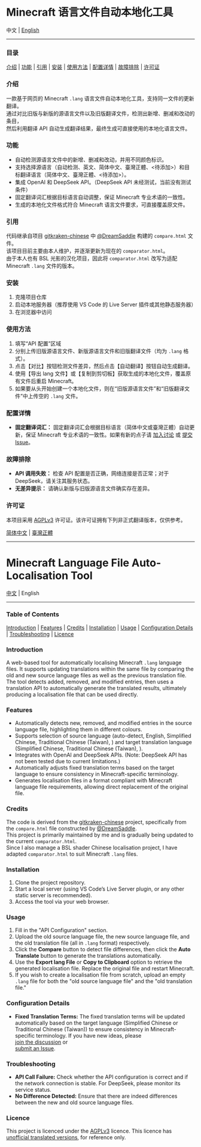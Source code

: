 # Minecraft 语言文件自动本地化工具

中文 | [English](#minecraft-language-file-auto-localisation-tool)

---

### 目录

[介绍](#介绍) | [功能](#功能) | [引用](#引用) | [安装](#安装) | [使用方法](#使用方法) | [配置详情](#配置详情) | [故障排除](#故障排除) | [许可证](#许可证)

### 介绍

一款基于网页的 Minecraft `.lang` 语言文件自动本地化工具，支持同一文件的更新翻译。  
通过对比旧版与新版的源语言文件以及旧版翻译文件，检测出新增、删减和改动的条目，  
然后利用翻译 API 自动生成翻译结果，最终生成可直接使用的本地化语言文件。

### 功能

- 自动检测源语言文件中的新增、删减和改动，并用不同颜色标识。
- 支持选择源语言（自动检测、英文、简体中文、臺灣正體、<待添加>）和目标翻译语言（简体中文、臺灣正體、<待添加>）。
- 集成 OpenAI 和 DeepSeek API。（DeepSeek API 未经测试，当前没有测试条件）
- 固定翻译词汇根据目标语言自动调整，保证 Minecraft 专业术语的一致性。
- 生成的本地化文件格式符合 Minecraft 语言文件要求，可直接覆盖原文件。

### 引用

代码继承自项目 [gitkraken-chinese](https://github.com/yk47g/gitkraken-chinese) 中 [@DreamSaddle](https://github.com/DreamSaddle) 构建的 `compare.html` 文件。  
该项目目前主要由本人维护，并逐渐更新为现在的 `comparator.html`。  
由于本人也有 BSL 光影的汉化项目，因此将 `comparator.html` 改写为适配 Minecraft `.lang` 文件的版本。

### 安装

1. 克隆项目仓库
2. 启动本地服务器（推荐使用 VS Code 的 Live Server 插件或其他静态服务器）
3. 在浏览器中访问

### 使用方法

1. 填写“API 配置”区域
2. 分别上传旧版源语言文件、新版源语言文件和旧版翻译文件（均为 `.lang` 格式）。
3. 点击【对比】按钮检测文件差异，然后点击【自动翻译】按钮自动生成翻译。
4. 使用【导出 lang 文件】或【复制到剪切板】获取生成的本地化文件，覆盖原有文件后重启 Minecraft。
5. 如果要从头开始创建一个本地化文件，则在“旧版源语言文件”和“旧版翻译文件”中上传空的 `.lang` 文件。

### 配置详情

- **固定翻译词汇：** 固定翻译词汇会根据目标语言（简体中文或臺灣正體）自动更新，保证 Minecraft 专业术语的一致性。如果有新的点子请
  [加入讨论](https://github.com/YuanXiQWQ/lang-localisation-tool/discussions) 或
  [提交 Issue](https://github.com/YuanXiQWQ/lang-localisation-tool/issues)。

### 故障排除

- **API 调用失败：** 检查 API 配置是否正确，网络连接是否正常；对于 DeepSeek，请关注其服务状态。
- **无差异提示：** 请确认新版与旧版源语言文件确实存在差异。

### 许可证

本项目采用 [AGPLv3](https://www.gnu.org/licenses/agpl-3.0.html) 许可证。该许可证拥有下列非正式翻译版本，仅供参考。

[简体中文](https://www.chinasona.org/gnu/agpl-3.0-cn.html) | [臺灣正體](https://www.chinasona.org/gnu/agpl-3.0-tw.html)

---

# Minecraft Language File Auto-Localisation Tool

[中文](#minecraft-语言文件自动本地化工具) | English

---

### Table of Contents

[Introduction](#introduction) | [Features](#features) | [Credits](#credits) | [Installation](#installation) | [Usage](#usage) | [Configuration Details](#configuration-details) | [Troubleshooting](#troubleshooting) | [Licence](#licence)

### Introduction

A web-based tool for automatically localising Minecraft `.lang` language files. It supports updating translations within the same file by comparing the old and new source language files as well as the previous translation file. The tool detects added, removed, and modified entries, then uses a translation API to automatically generate the translated results, ultimately producing a localisation file that can be used directly.

### Features

- Automatically detects new, removed, and modified entries in the source language file, highlighting them in different colours.
- Supports selection of source language (auto-detect, English, Simplified Chinese, Traditional Chinese (Taiwan), <to be added>) and target translation language (Simplified Chinese, Traditional Chinese (Taiwan), <to be added>).
- Integrates with OpenAI and DeepSeek APIs. (Note: DeepSeek API has not been tested due to current limitations.)
- Automatically adjusts fixed translation terms based on the target language to ensure consistency in Minecraft-specific terminology.
- Generates localisation files in a format compliant with Minecraft language file requirements, allowing direct replacement of the original file.

### Credits

The code is derived from the [gitkraken-chinese](https://github.com/yk47g/gitkraken-chinese) project, specifically from the `compare.html` file constructed by [@DreamSaddle](https://github.com/DreamSaddle).  
This project is primarily maintained by me and is gradually being updated to the current `comparator.html`.  
Since I also manage a BSL shader Chinese localisation project, I have adapted `comparator.html` to suit Minecraft `.lang` files.

### Installation

1. Clone the project repository.
2. Start a local server (using VS Code’s Live Server plugin, or any other static server is recommended).
3. Access the tool via your web browser.

### Usage

1. Fill in the "API Configuration" section.
2. Upload the old source language file, the new source language file, and the old translation file (all in `.lang` format) respectively.
3. Click the **Compare** button to detect file differences, then click the **Auto Translate** button to generate the translations automatically.
4. Use the **Export lang File** or **Copy to Clipboard** option to retrieve the generated localisation file. Replace the original file and restart Minecraft.
5. If you wish to create a localisation file from scratch, upload an empty `.lang` file for both the "old source language file" and the "old translation file."

### Configuration Details

- **Fixed Translation Terms:** The fixed translation terms will be updated automatically based on the target language (Simplified Chinese or Traditional Chinese (Taiwan)) to ensure consistency in Minecraft-specific terminology. If you have new ideas, please  
  [join the discussion](https://github.com/YuanXiQWQ/lang-localisation-tool/discussions) or  
  [submit an Issue](https://github.com/YuanXiQWQ/lang-localisation-tool/issues).

### Troubleshooting

- **API Call Failure:** Check whether the API configuration is correct and if the network connection is stable. For DeepSeek, please monitor its service status.
- **No Difference Detected:** Ensure that there are indeed differences between the new and old source language files.

### Licence

This project is licenced under the [AGPLv3](https://www.gnu.org/licenses/agpl-3.0.en.html) licence.
This licence has
[unofficial translated versions](https://www.gnu.org/licenses/translations.en.html), for reference only.